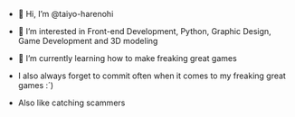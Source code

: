 - 👋 Hi, I’m @taiyo-harenohi
- 👀 I’m interested in Front-end Development, Python, Graphic Design, Game Development and 3D modeling
- 🌱 I’m currently learning how to make freaking great games
  
- I also always forget to commit often when it comes to my freaking great games :´)
- Also like catching scammers

<!---
taiyo-harenohi/taiyo-harenohi is a ✨ special ✨ repository because its `README.md` (this file) appears on your GitHub profile.
You can click the Preview link to take a look at your changes.
--->
